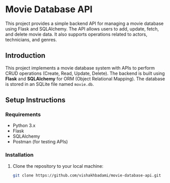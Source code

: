 # Movie Database API

This project provides a simple backend API for managing a movie database using Flask and SQLAlchemy. The API allows users to add, update, fetch, and delete movie data. It also supports operations related to actors, technicians, and genres.

## Introduction

This project implements a movie database system with APIs to perform CRUD operations (Create, Read, Update, Delete). The backend is built using **Flask** and **SQLAlchemy** for ORM (Object Relational Mapping). The database is stored in an SQLite file named `movie.db`.

## Setup Instructions

### Requirements
- Python 3.x
- Flask
- SQLAlchemy
- Postman (for testing APIs)

### Installation

1. Clone the repository to your local machine:

   ```bash
   git clone https://github.com/vishakhbadami/movie-database-api.git
